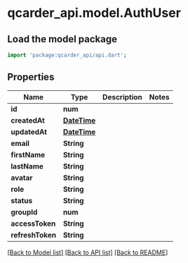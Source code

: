 # qcarder_api.model.AuthUser

## Load the model package
```dart
import 'package:qcarder_api/api.dart';
```

## Properties
Name | Type | Description | Notes
------------ | ------------- | ------------- | -------------
**id** | **num** |  | 
**createdAt** | [**DateTime**](DateTime.md) |  | 
**updatedAt** | [**DateTime**](DateTime.md) |  | 
**email** | **String** |  | 
**firstName** | **String** |  | 
**lastName** | **String** |  | 
**avatar** | **String** |  | 
**role** | **String** |  | 
**status** | **String** |  | 
**groupId** | **num** |  | 
**accessToken** | **String** |  | 
**refreshToken** | **String** |  | 

[[Back to Model list]](../README.md#documentation-for-models) [[Back to API list]](../README.md#documentation-for-api-endpoints) [[Back to README]](../README.md)


